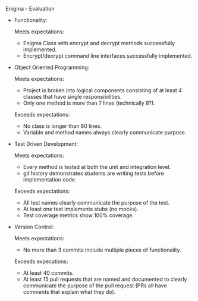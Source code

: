 Enigma - Evaluation

- Functionality:

  Meets expectations:
  - Enigma Class with encrypt and decrypt methods successfully implemented.
  - Encrypt/decrypt command line interfaces successfully implemented.

- Object Oriented Programming:

  Meets expectations:
  - Project is broken into logical components consisting of at least 4 classes that have single responsibilities.
  - Only one method is more than 7 lines (technically 8?).

  Exceeds expectations:
  - No class is longer than 80 lines.
  - Variable and method names always clearly communicate purpose.

- Test Driven Development:

  Meets expectations:
  - Every method is tested at both the unit and integration level.
  - git history demonstrates students are writing tests before implementation code.

  Exceeds expectations:
  - All test names clearly communicate the purpose of the test.
  - At least one test implements stubs (no mocks).
  - Test coverage metrics show 100% coverage.

- Version Control:

  Meets expectations:
  - No more than 3 commits include multiple pieces of functionality.

  Exceeds expecations:
  - At least 40 commits.
  - At least 15 pull requests that are named and documented to clearly communicate the purpose of the pull request (PRs all have comments that explain what they do).
